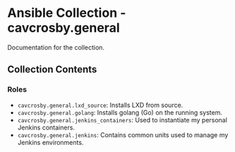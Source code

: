 # Ansible Collection - cavcrosby.general

Documentation for the collection.

## Collection Contents

### Roles

- `cavcrosby.general.lxd_source`: Installs LXD from source.
- `cavcrosby.general.golang`: Installs golang (Go) on the running system.
- `cavcrosby.general.jenkins_containers`: Used to instantiate my personal Jenkins containers.
- `cavcrosby.general.jenkins`: Contains common units used to manage my Jenkins environments.
